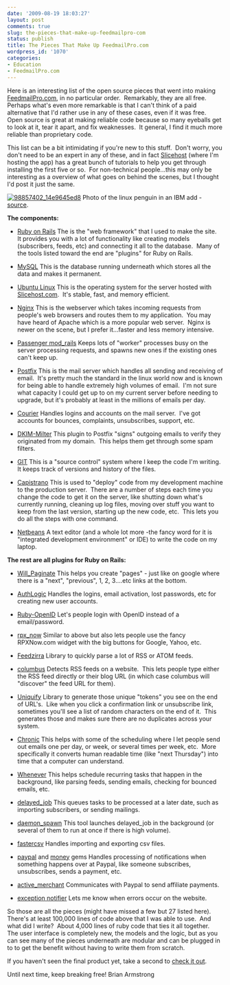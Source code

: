 ```yaml
---
date: '2009-08-19 18:03:27'
layout: post
comments: true
slug: the-pieces-that-make-up-feedmailpro-com
status: publish
title: The Pieces That Make Up FeedmailPro.com
wordpress_id: '1070'
categories:
- Education
- FeedmailPro.com
---
```


Here is an interesting list of the open source pieces that went into making [FeedmailPro.com](http://feedmailpro.com), in no particular order.  Remarkably, they are all free.  Perhaps what's even more remarkable is that I can't think of a paid alternative that I'd rather use in any of these cases, even if it was free.  Open source is great at making reliable code because so many eyeballs get to look at it, tear it apart, and fix weaknesses.  It general, I find it much more reliable than proprietary code.

This list can be a bit intimidating if you're new to this stuff.  Don't worry, you don't need to be an expert in any of these, and in fact [Slicehost](http://www.startbreakingfree.com/go/slicehost/) (where I'm hosting the app) has a great bunch of tutorials to help you get through installing the first five or so.  For non-technical people...this may only be interesting as a overview of what goes on behind the scenes, but I thought I'd post it just the same.

[![98857402_14e9645ed8](http://s3.amazonaws.com/oldbloguploads/2009/08/98857402_14e9645ed8.jpg)](http://s3.amazonaws.com/oldbloguploads/2009/08/98857402_14e9645ed8.jpg)
Photo of the linux penguin in an IBM add - [source](http://www.flickr.com/photos/phauly/98857402/).

**The components:**



	
  * [Ruby on Rails](http://www.rubyonrails.org)
The is the "web framework" that I used to make the site.  It provides you with a lot of functionality like creating models (subscribers, feeds, etc) and connecting it all to the database.  Many of the tools listed toward the end are "plugins" for Ruby on Rails.

	
  * [MySQL](http://www.mysql.com/)
This is the database running underneath which stores all the data and makes it permanent.

	
  * [Ubuntu Linux](http://www.ubuntu.com)
This is the operating system for the server hosted with [Slicehost.com](http://www.startbreakingfree.com/go/slicehost/).  It's stable, fast, and memory efficient.

	
  * [Nginx](http://nginx.net/)
This is the webserver which takes incoming requests from people's web browsers and routes them to my application.  You may have heard of Apache which is a more popular web server.  Nginx is newer on the scene, but I prefer it...faster and less memory intensive.

	
  * [Passenger mod_rails](http://www.modrails.com/)
Keeps lots of "worker" processes busy on the server processing requests, and spawns new ones if the existing ones can't keep up.

	
  * [Postfix](http://www.postfix.org/)
This is the mail server which handles all sending and receiving of email.  It's pretty much the standard in the linux world now and is known for being able to handle extremely high volumes of email.  I'm not sure what capacity I could get up to on my current server before needing to upgrade, but it's probably at least in the millions of emails per day.

	
  * [Courier](http://www.courier-mta.org/)
Handles logins and accounts on the mail server.  I've got accounts for bounces, complaints, unsubscribes, support, etc.

	
  * [DKIM-Milter](http://sourceforge.net/projects/dkim-milter/)
This plugin to Postfix "signs" outgoing emails to verify they originated from my domain.  This helps them get through some spam filters.

	
  * [GIT](http://git-scm.com/)
This is a "source control" system where I keep the code I'm writing.  It keeps track of versions and history of the files.

	
  * [Capistrano](http://www.capify.org/index.php/Capistrano)
This is used to "deploy" code from my development machine to the production server.  There are a number of steps each time you change the code to get it on the server, like shutting down what's currently running, cleaning up log files, moving over stuff you want to keep from the last version, starting up the new code, etc.  This lets you do all the steps with one command.

	
  * [Netbeans](http://www.netbeans.org/)
A text editor (and a whole lot more -the fancy word for it is "integrated development environment" or IDE) to write the code on my laptop.


**The rest are all plugins for Ruby on Rails:**





	
  * [Will_Paginate](http://wiki.github.com/mislav/will_paginate)
This helps you create "pages" - just like on google where there is a "next", "previous", 1, 2, 3....etc links at the bottom.

	
  * [AuthLogic](http://github.com/binarylogic/authlogic/tree/master)
Handles the logins, email activation, lost passwords, etc for creating new user accounts.

	
  * [Ruby-OpenID](http://rubyforge.org/projects/ruby-openid/)
Let's people login with OpenID instead of a email/password.

	
  * [rpx_now](http://github.com/grosser/rpx_now/tree/master)
Similar to above but also lets people use the fancy RPXNow.com widget with the big buttons for Google, Yahoo, etc.

	
  * [Feedzirra](http://github.com/pauldix/feedzirra/tree/master)
Library to quickly parse a lot of RSS or ATOM feeds.

	
  * [columbus](http://github.com/jnunemaker/columbus/tree/master)
Detects RSS feeds on a website.  This lets people type either the RSS feed directly or their blog URL (in which case columbus will "discover" the feed URL for them).

	
  * [Uniquify](http://github.com/ryanb/uniquify/tree/master)
Library to generate those unique "tokens" you see on the end of URL's.  Like when you click a confirmation link or unsubscribe link, sometimes you'll see a list of random characters on the end of it.  This generates those and makes sure there are no duplicates across your system.

	
  * [Chronic](http://chronic.rubyforge.org/)
This helps with some of the scheduling where I let people send out emails one per day, or week, or several times per week, etc.  More specifically it converts human readable time (like "next Thursday") into time that a computer can understand.

	
  * [Whenever](http://github.com/javan/whenever/tree/master)
This helps schedule recurring tasks that happen in the background, like parsing feeds, sending emails, checking for bounced emails, etc.

	
  * [delayed_job](http://github.com/tobi/delayed_job/tree/master)
This queues tasks to be processed at a later date, such as importing subscribers, or sending mailings.

	
  * [daemon_spawn](http://github.com/alexvollmer/daemon-spawn/tree/master)
This tool launches delayed_job in the background (or several of them to run at once if there is high volume).

	
  * [fastercsv](http://fastercsv.rubyforge.org/)
Handles importing and exporting csv files.

	
  * [paypal](http://dist.leetsoft.com/api/paypal/) and [money](http://rubyforge.org/projects/money/) gems
Handles processing of notifications when something happens over at Paypal, like someone subscribes, unsubscribes, sends a payment, etc.

	
  * [active_merchant](http://www.activemerchant.org/)
Communicates with Paypal to send affiliate payments.

	
  * [exception notifier](http://github.com/rails/exception_notification/tree/master)
Lets me know when errors occur on the website.


So those are all the pieces (might have missed a few but 27 listed here).  There's at least 100,000 lines of code above that I was able to use.  And what did I write?  About 4,000 lines of ruby code that ties it all together.  The user interface is completely new, the models and the logic, but as you can see many of the pieces underneath are modular and can be plugged in to to get the benefit without having to write them from scratch.

If you haven't seen the final product yet, take a second to [check it out](http://feedmailpro.com).

Until next time, keep breaking free!
Brian Armstrong

